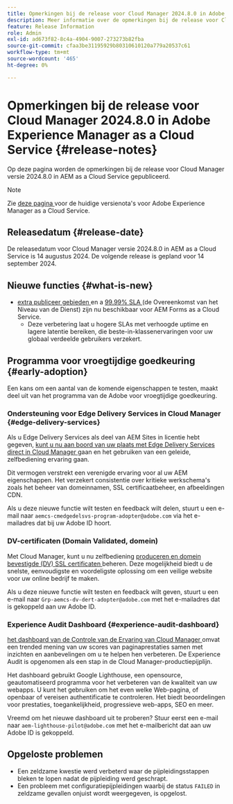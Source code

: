 ```yaml
---
title: Opmerkingen bij de release voor Cloud Manager 2024.8.0 in Adobe Experience Manager as a Cloud Service
description: Meer informatie over de opmerkingen bij de release voor Cloud Manager 2024.8.0 in AEM as a Cloud Service.
feature: Release Information
role: Admin
exl-id: ad673f82-8c4a-4904-9007-273273b82fba
source-git-commit: cfaa3be31195929b80310610120a779a20537c61
workflow-type: tm+mt
source-wordcount: '465'
ht-degree: 0%

---
```


# Opmerkingen bij de release voor Cloud Manager 2024.8.0 in Adobe Experience Manager as a Cloud Service {#release-notes}

Op deze pagina worden de opmerkingen bij de release voor Cloud Manager versie 2024.8.0 in AEM as a Cloud Service gepubliceerd.

>[!NOTE]
>
>Zie [ deze pagina ](/help/release-notes/release-notes-cloud/release-notes-current.md) voor de huidige versienota&#39;s voor Adobe Experience Manager as a Cloud Service.

## Releasedatum {#release-date}

De releasedatum voor Cloud Manager versie 2024.8.0 in AEM as a Cloud Service is 14 augustus 2024. De volgende release is gepland voor 14 september 2024.

## Nieuwe functies {#what-is-new}

* [ extra publiceer gebieden ](/help/operations/additional-publish-regions.md) en a [ 99.99% SLA ](/help/implementing/cloud-manager/getting-access-to-aem-in-cloud/creating-production-programs.md#sla) (de Overeenkomst van het Niveau van de Dienst) zijn nu beschikbaar voor AEM Forms as a Cloud Service.
   * Deze verbetering laat u hogere SLAs met verhoogde uptime en lagere latentie bereiken, die beste-in-klassenervaringen voor uw globaal verdeelde gebruikers verzekert.

## Programma voor vroegtijdige goedkeuring {#early-adoption}

Een kans om een aantal van de komende eigenschappen te testen, maakt deel uit van het programma van de Adobe voor vroegtijdige goedkeuring.

### Ondersteuning voor Edge Delivery Services in Cloud Manager {#edge-delivery-services}

Als u Edge Delivery Services als deel van AEM Sites in licentie hebt gegeven, [ kunt u nu aan boord van uw plaats met Edge Delivery Services direct in Cloud Manager ](/help/implementing/cloud-manager/edge-delivery-services.md) gaan en het gebruiken van een geleide, zelfbediening ervaring gaan.

Dit vermogen verstrekt een verenigde ervaring voor al uw AEM eigenschappen. Het verzekert consistentie over kritieke werkschema&#39;s zoals het beheer van domeinnamen, SSL certificaatbeheer, en afbeeldingen CDN.

Als u deze nieuwe functie wilt testen en feedback wilt delen, stuurt u een e-mail naar `aemcs-cmedgedelsvs-program-adopter@adobe.com` via het e-mailadres dat bij uw Adobe ID hoort.

### DV-certificaten (Domain Validated, domein)

Met Cloud Manager, kunt u nu zelfbediening [ produceren en domein bevestigde (DV) SSL certificaten ](/help/implementing/cloud-manager/managing-ssl-certifications/add-ssl-certificate.md) beheren. Deze mogelijkheid biedt u de snelste, eenvoudigste en voordeligste oplossing om een veilige website voor uw online bedrijf te maken.

Als u deze nieuwe functie wilt testen en feedback wilt geven, stuurt u een e-mail naar `Grp-aemcs-dv-dert-adopter@adobe.com` met het e-mailadres dat is gekoppeld aan uw Adobe ID.

### Experience Audit Dashboard {#experience-audit-dashboard}

[ het dashboard van de Controle van de Ervaring van Cloud Manager ](/help/implementing/cloud-manager/experience-audit-dashboard.md) omvat een trended mening van uw scores van paginaprestaties samen met inzichten en aanbevelingen om u te helpen hen verbeteren. De Experience Audit is opgenomen als een stap in de Cloud Manager-productiepijplijn.

Het dashboard gebruikt Google Lighthouse, een opensource, geautomatiseerd programma voor het verbeteren van de kwaliteit van uw webapps. U kunt het gebruiken om het even welke Web-pagina, of openbaar of vereisen authentificatie te controleren. Het biedt beoordelingen voor prestaties, toegankelijkheid, progressieve web-apps, SEO en meer.

Vreemd om het nieuwe dashboard uit te proberen? Stuur eerst een e-mail naar `aem-lighthouse-pilot@adobe.com` met het e-mailbericht dat aan uw Adobe ID is gekoppeld.

## Opgeloste problemen

* Een zeldzame kwestie werd verbeterd waar de pijpleidingsstappen bleken te lopen nadat de pijpleiding werd geschrapt.
* Een probleem met configuratiepijpleidingen waarbij de status `FAILED` in zeldzame gevallen onjuist wordt weergegeven, is opgelost.
